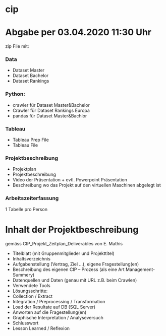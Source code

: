 # cip
# Abgabe per 03.04.2020 11:30 Uhr
zip File mit:

### Data 
* Dataset Master
* Dataset Bachelor
* Dataset Rankings 
### Python: 
* crawler für Dataset Master&Bachelor
* Crawler für Dataset Rankings Europa
* pandas für Dataset Master&Bachlor

### Tableau
* Tableau Prep File
* Tableau File

### Projektbeschreibung
* Projektplan
* Projektbeschreibung 
* Video der Präsentation + evtl. Powerpoint Präsentation
* Beschreibung wo das Projekt auf den virtuellen Maschinen abgelegt ist

### Arbeitszeiterfassung
1 Tabelle pro Person 

# Inhalt der Projektbeschreibung
gemäss CIP_Projekt_Zeitplan_Deliverables von E. Mathis

* Titelblatt (mit Gruppenmitglieder und Projekttitel)
* Inhaltsverzeichnis
* Aufgabenstellung (Vertrag, Ziel …), eigene Fragestellung(en)
* Beschreibung des eigenen CIP – Prozess (als eine Art Management-Summery)
* Datenquellen und Daten (genau mit URL z.B. beim Crawlen)
* Verwendete Tools
* Lösungsschritte:
* Collection / Extract
* Integration / Preprocessing / Transformation
* Load der Resultate auf DB (SQL Server)
* Anworten auf die Fragestellung(en)
* Graphische Interpretation / Analyseversuch 
* Schlusswort
* Lesson Learned / Reflexion


